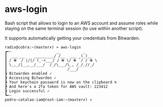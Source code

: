 # aws-login
Bash script that allows to login to an AWS account and assume roles while staying on the same terminal session (to use within another script).

It supports automatically getting your credentials from Bitwarden.

```
radix@cobra:~(master✗) » aws-login
┏╾┈                    __          _
┃  ___ __    _________/ /__  ___ _(_)__
┃ / ⦿ `/ |/|/ (_-<___/ / ⦿ \/ ⦿ `/ / ⦿ \
┃ \_,_/|__,__/___/  /_/\___/\_, /_/_//_/
┃                           /___/
┣ Bitwarden enabled ✓
┣ Accessing Bitwarden ✓
┣ Your keychain password is now on the clipboard ↯
┣ And here's a 2fa token for AWS vault: 223412
┣ Login successful ✓
┗╾┈
pedro-catalao-iam@root-iam:~(master✗) »
```
